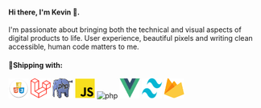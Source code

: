 <h4 align="left">Hi there, I'm Kevin 👋.</h4>
<p>I'm passionate about bringing both the technical and visual aspects of digital products to life. User experience, beautiful pixels and writing clean accessible, human code matters to me.
</p>
<h4 align="left">🌱Shipping with:</h4>

<p align="left"> 
<a rel="noreferrer"> 
<img src="hcj.png" alt="php" width="40" height="40"/> 
</a> 
  <a rel="noreferrer"> 
<img src="laravel.png" alt="php" width="40" height="40"/> 
</a> 
  <a rel="noreferrer"> 
<img src="php.jpg" alt="php" width="40" height="40"/> 
</a> 
  <a rel="noreferrer"> 
<img src="jss.png" alt="php" width="40" height="40"/> 
</a> 
  <a rel="noreferrer"> 
<img src="https://d33wubrfki0l68.cloudfront.net/554c3b0e09cf167f0281fda839a5433f2040b349/ecfc9/img/header_logo.svg" alt="php" width="40" height="40"/> 
</a>   <a rel="noreferrer"> 
<img src="vue.svg" alt="php" width="40" height="40"/> 
</a>   <a rel="noreferrer"> 
<img src="tailwind.svg" alt="php" width="40" height="40"/> 
</a>   <a rel="noreferrer"> 
<img src="firebase.svg" alt="php" width="40" height="40"/> 
</a> 
</p>
<!--START_SECTION:waka--><!--END_SECTION:waka-->


